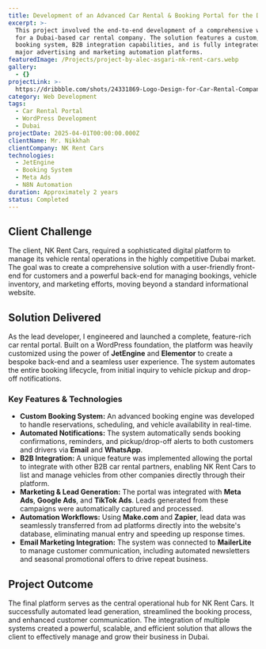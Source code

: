 ```yaml
---
title: Development of an Advanced Car Rental & Booking Portal for the Dubai Market
excerpt: >-
  This project involved the end-to-end development of a comprehensive web portal
  for a Dubai-based car rental company. The solution features a custom, advanced
  booking system, B2B integration capabilities, and is fully integrated with
  major advertising and marketing automation platforms.
featuredImage: /Projects/project-by-alec-asgari-nk-rent-cars.webp
gallery:
  - {}
projectLink: >-
  https://dribbble.com/shots/24331869-Logo-Design-for-Car-Rental-Company-in-Dubai
category: Web Development
tags:
  - Car Rental Portal
  - WordPress Development
  - Dubai
projectDate: 2025-04-01T00:00:00.000Z
clientName: Mr. Nikkhah
clientCompany: NK Rent Cars
technologies:
  - JetEngine
  - Booking System
  - Meta Ads
  - N8N Automation
duration: Approximately 2 years
status: Completed
---
```


## Client Challenge

The client, NK Rent Cars, required a sophisticated digital platform to manage its vehicle rental operations in the highly competitive Dubai market. The goal was to create a comprehensive solution with a user-friendly front-end for customers and a powerful back-end for managing bookings, vehicle inventory, and marketing efforts, moving beyond a standard informational website.

## Solution Delivered

As the lead developer, I engineered and launched a complete, feature-rich car rental portal. Built on a WordPress foundation, the platform was heavily customized using the power of **JetEngine** and **Elementor** to create a bespoke back-end and a seamless user experience. The system automates the entire booking lifecycle, from initial inquiry to vehicle pickup and drop-off notifications.

### Key Features & Technologies

* **Custom Booking System:** An advanced booking engine was developed to handle reservations, scheduling, and vehicle availability in real-time.
* **Automated Notifications:** The system automatically sends booking confirmations, reminders, and pickup/drop-off alerts to both customers and drivers via **Email** and **WhatsApp**.
* **B2B Integration:** A unique feature was implemented allowing the portal to integrate with other B2B car rental partners, enabling NK Rent Cars to list and manage vehicles from other companies directly through their platform.
* **Marketing & Lead Generation:** The portal was integrated with **Meta Ads**, **Google Ads**, and **TikTok Ads**. Leads generated from these campaigns were automatically captured and processed.
* **Automation Workflows:** Using **Make.com** and **Zapier**, lead data was seamlessly transferred from ad platforms directly into the website's database, eliminating manual entry and speeding up response times.
* **Email Marketing Integration:** The system was connected to **MailerLite** to manage customer communication, including automated newsletters and seasonal promotional offers to drive repeat business.

## Project Outcome

The final platform serves as the central operational hub for NK Rent Cars. It successfully automated lead generation, streamlined the booking process, and enhanced customer communication. The integration of multiple systems created a powerful, scalable, and efficient solution that allows the client to effectively manage and grow their business in Dubai.
